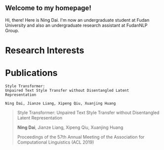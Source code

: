 ## Welcome to my homepage!

Hi, there! Here is Ning Dai. I'm now an undergraduate student at Fudan University and also an undergraduate research assistant at FudanNLP Group. 





# Research Interests





# Publications

```
Style Transformer: 
Unpaired Text Style Transfer without Disentangled Latent Representation

Ning Dai, Jianze Liang, Xipeng Qiu, Xuanjing Huang

```

> Style Transformer:  Unpaired Text Style Transfer without Disentangled Latent Representation
>
> **Ning Dai**, Jianze Liang, Xipeng Qiu, Xuanjing Huang
>
> Proceedings of the 57th Annual Meeting of the Association for Computational Linguistics (ACL 2019)
>
> [paper]: https://www.aclweb.org/anthology/P19-1601.pdf
> [code]: https://github.com/fastnlp/style-transformer
>
> 